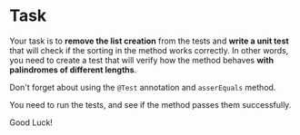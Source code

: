 # Task
Your task is to **remove the list creation** from the tests and **write a unit test** that will check if the sorting in the method works correctly. In other words, you need to create a test that will verify how the method behaves **with palindromes of different lengths**.

Don't forget about using the `@Test` annotation and `asserEquals` method.

You need to run the tests, and see if the method passes them successfully.

Good Luck!